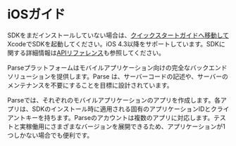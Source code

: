 # iOSガイド

SDKをまだインストールしていない場合は、[クイックスタートガイドへ移動して](/apps/quickstart#ios/native/blank)XcodeでSDKを起動してください。iOS 4.3以降をサポートしています。SDKに関する詳細情報は[APIリファレンス](/docs/ios/api)も参照してください。

Parseプラットフォームはモバイルアプリケーション向けの完全なバックエンドソリューションを提供します。Parse は、サーバーコードの記述や、サーバーのメンテナンスを不要にすることを目標に設計されています。

Parseでは、それぞれのモバイルアプリケーションのアプリを作成します。各アプリは、SDKのインストール時に適用される固有のアプリケーションIDとクライアントキーを持ちます。Parseのアカウントは複数のアプリに対応します。テストと実稼働用にさまざまなバージョンを展開できるため、アプリケーションが1つしかない場合でも便利です。
